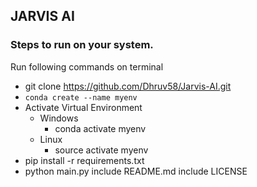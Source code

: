 ## JARVIS AI

### Steps to run on your system.
Run following commands on terminal
- git clone https://github.com/Dhruv58/Jarvis-AI.git
- `conda create --name myenv`
- Activate Virtual Environment
  - Windows
    - conda activate myenv
  - Linux
    - source activate myenv
- pip install -r requirements.txt
- python main.py
include README.md
include LICENSE
